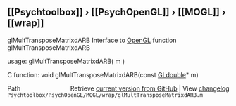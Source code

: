 ## [[Psychtoolbox]] &#8250; [[PsychOpenGL]] &#8250; [[MOGL]] &#8250; [[wrap]]

glMultTransposeMatrixdARB  Interface to [OpenGL](OpenGL) function glMultTransposeMatrixdARB  
  
usage:  glMultTransposeMatrixdARB( m )  
  
C function:  void glMultTransposeMatrixdARB(const [GLdouble](GLdouble)\* m)  




<div class="code_header" style="text-align:right;">
  <span style="float:left;">Path&nbsp;&nbsp;</span> <span class="counter">Retrieve <a href=
  "https://raw.github.com/Psychtoolbox-3/Psychtoolbox-3/beta/Psychtoolbox/PsychOpenGL/MOGL/wrap/glMultTransposeMatrixdARB.m">current version from GitHub</a> | View <a href=
  "https://github.com/Psychtoolbox-3/Psychtoolbox-3/commits/beta/Psychtoolbox/PsychOpenGL/MOGL/wrap/glMultTransposeMatrixdARB.m">changelog</a></span>
</div>
<div class="code">
  <code>Psychtoolbox/PsychOpenGL/MOGL/wrap/glMultTransposeMatrixdARB.m</code>
</div>

